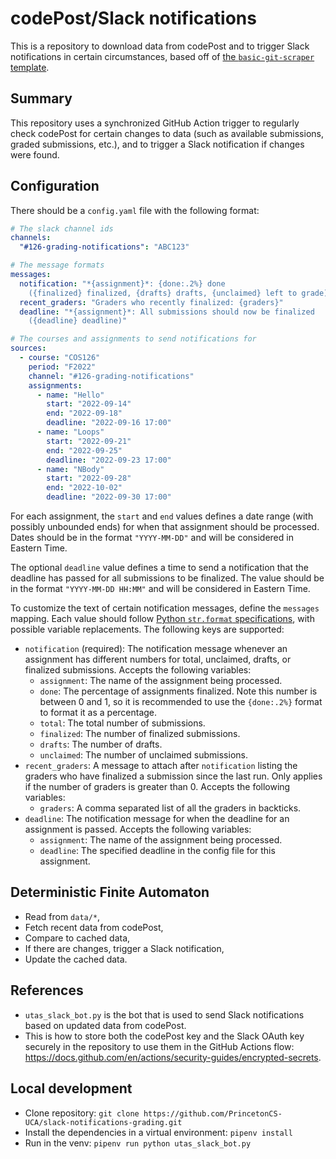 # codePost/Slack notifications

This is a repository to download data from codePost and to trigger Slack
notifications in certain circumstances, based off of
[the `basic-git-scraper` template](https://github.com/jlumbroso/basic-git-scraper-template/).

## Summary

This repository uses a synchronized GitHub Action trigger to regularly check
codePost for certain changes to data (such as available submissions, graded
submissions, etc.), and to trigger a Slack notification if changes were found.

## Configuration

There should be a `config.yaml` file with the following format:

<!-- prettier-ignore -->
```yaml
# The slack channel ids
channels:
  "#126-grading-notifications": "ABC123"

# The message formats
messages:
  notification: "*{assignment}*: {done:.2%} done 
    ({finalized} finalized, {drafts} drafts, {unclaimed} left to grade)"
  recent_graders: "Graders who recently finalized: {graders}"
  deadline: "*{assignment}*: All submissions should now be finalized
    ({deadline} deadline)"

# The courses and assignments to send notifications for
sources:
  - course: "COS126"
    period: "F2022"
    channel: "#126-grading-notifications"
    assignments:
      - name: "Hello"
        start: "2022-09-14"
        end: "2022-09-18"
        deadline: "2022-09-16 17:00"
      - name: "Loops"
        start: "2022-09-21"
        end: "2022-09-25"
        deadline: "2022-09-23 17:00"
      - name: "NBody"
        start: "2022-09-28"
        end: "2022-10-02"
        deadline: "2022-09-30 17:00"
```

For each assignment, the `start` and `end` values defines a date range (with
possibly unbounded ends) for when that assignment should be processed. Dates
should be in the format `"YYYY-MM-DD"` and will be considered in Eastern Time.

The optional `deadline` value defines a time to send a notification that the
deadline has passed for all submissions to be finalized. The value should be in
the format `"YYYY-MM-DD HH:MM"` and will be considered in Eastern Time.

To customize the text of certain notification messages, define the `messages`
mapping. Each value should follow
[Python `str.format` specifications][str.format],
with possible variable replacements. The following keys are supported:

- `notification` (required): The notification message whenever an assignment has
  different numbers for total, unclaimed, drafts, or finalized submissions.
  Accepts the following variables:
  - `assignment`: The name of the assignment being processed.
  - `done`: The percentage of assignments finalized. Note this number is between
    0 and 1, so it is recommended to use the `{done:.2%}` format to format it as
    a percentage.
  - `total`: The total number of submissions.
  - `finalized`: The number of finalized submissions.
  - `drafts`: The number of drafts.
  - `unclaimed`: The number of unclaimed submissions.
- `recent_graders`: A message to attach after `notification` listing the graders
  who have finalized a submission since the last run. Only applies if the number
  of graders is greater than 0. Accepts the following variables:
  - `graders`: A comma separated list of all the graders in backticks.
- `deadline`: The notification message for when the deadline for an assignment
  is passed. Accepts the following variables:
  - `assignment`: The name of the assignment being processed.
  - `deadline`: The specified deadline in the config file for this assignment.

## Deterministic Finite Automaton

- Read from `data/*`,
- Fetch recent data from codePost,
- Compare to cached data,
- If there are changes, trigger a Slack notification,
- Update the cached data.

## References

- `utas_slack_bot.py` is the bot that is used to send Slack notifications based
  on updated data from codePost.
- This is how to store both the codePost key and the Slack OAuth key securely in
  the repository to use them in the GitHub Actions flow:
  https://docs.github.com/en/actions/security-guides/encrypted-secrets.

## Local development

- Clone repository:
  `git clone https://github.com/PrincetonCS-UCA/slack-notifications-grading.git`
- Install the dependencies in a virtual environment: `pipenv install`
- Run in the venv: `pipenv run python utas_slack_bot.py`

[str.format]: https://docs.python.org/3/library/string.html#formatstrings
